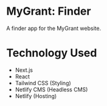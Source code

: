 # MyGrant: Finder
A finder app for the MyGrant website.

# Technology Used
- Next.js
- React
- Tailwind CSS (Styling)
- Netlify CMS (Headless CMS)
- Netlify (Hosting)
